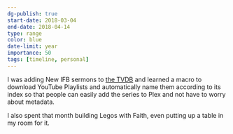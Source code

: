 ```yaml
---
dg-publish: true
start-date: 2018-03-04
end-date: 2018-04-14
type: range
color: blue
date-limit: year
importance: 50
tags: [timeline, personal]
---
```


I was adding New IFB sermons to [the TVDB](https://thetvdb.com/series/345404-show) and learned a macro to download YouTube Playlists and automatically name them according to its index so that people can easily add the series to Plex and not have to worry about metadata.  

I also spent that month building Legos with Faith, even putting up a table in my room for it.